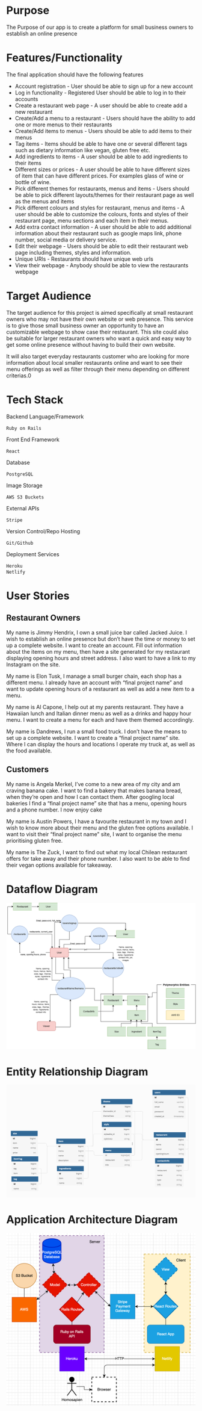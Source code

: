 # Purpose

The Purpose of our app is to create a platform for small business owners to establish an online presence

# Features/Functionality

The final application should have the following features
- Account registration - User should be able to sign up for a new account
- Log in functionality - Registered User should be able to log in to their accounts
- Create a restaurant web page - A user should be able to create add a new restaurant
- Create/Add a menu to a restaurant - Users should have the ability to add one or more menus to their restaurants
- Create/Add items to menus - Users should be able to add items to their menus
- Tag items - Items should be able to have one or several different tags such as dietary information like vegan, gluten free etc.
- Add ingredients to items - A user should be able to add ingredients to their items
- Different sizes or prices - A user should be able to have different sizes of item that can have different prices. For examples glass of wine or bottle of wine.
- Pick different themes for restaurants, menus and items -  Users should be able to pick different layouts/themes for their restaurant page as well as the menus and items
- Pick different colours and styles for restaurant, menus and items - A user should be able to customize the colours, fonts and styles of their restaurant page, menu sections and each item in their menus.
- Add extra contact information - A user should be able to add additional information about their restaurant such as google maps link, phone number, social media or delivery service.
- Edit their webpage - Users should be able to edit their restaurant web page including themes, styles and information.
- Unique URls - Restaurants should have unique web urls
- View their webpage - Anybody should be able to view the restaurants webpage

# Target Audience

The target audience for this project is aimed specifically at small restaurant owners who may not have their own website or web presence. This service is to give those small business owner an opportunity to have an customizable webpage to show case their restaurant. This site could also be suitable for larger restaurant owners who want a quick and easy way to get some online presence without having to build their own website.

It will also target everyday restaurants customer who are looking for more information about local smaller restaurants online and want to see their menu offerings as well as filter through their menu depending on different criterias.0

# Tech Stack

Backend Language/Framework

    Ruby on Rails

Front End Framework

    React

Database

    PostgreSQL

Image Storage

    AWS S3 Buckets

External APIs

    Stripe

Version Control/Repo Hosting

    Git/Github

Deployment Services

    Heroku
    Netlify

# User Stories

## Restaurant Owners

My name is Jimmy Hendrix, I own a small juice bar called Jacked Juice. I wish to establish an online presence but don’t have the time or money to set up a complete website. I want to create an account. Fill out information about the items on my menu, then have a site generated for my restaurant displaying opening hours and street address. I also want to have a link to my Instagram on the site.

My name is Elon Tusk, I manage a small burger chain, each shop has a different menu. I already have an account with “final project name” and want to update opening hours of a restaurant as well as add a new item to a menu.

My name is Al Capone, I help out at my parents restaurant. They have a Hawaiian lunch and Italian dinner menu as well as a drinks and happy hour menu. I want to create a menu for each and have them themed accordingly.

My name is Dandrews, I run a small food truck. I don’t have the means to set up a complete website. I want to create a “final project name” site. Where I can display the hours and locations I operate my truck at, as well as the food available.

## Customers

My name is Angela Merkel, I’ve come to a new area of my city and am craving banana cake. I want to find a bakery that makes banana bread, when they’re open and how I can contact them. After googling local bakeries I find a “final project name” site that has a menu, opening hours and a phone number. I now enjoy cake

My name is Austin Powers, I have a favourite restaurant in my town and I wish to know more about their menu and the gluten free options available. I want to visit their “final project name” site, I want to organise the menu prioritising gluten free.

My name is The Zuck, I want to find out what my local Chilean restaurant offers for take away and their phone number. I also want to be able to find their vegan options available for takeaway.

# Dataflow Diagram
![Dataflow Diagram](./resources/DatafFlowDiagram.png)

# Entity Relationship Diagram
![ERD](./resources/ERD.png)

# Application Architecture Diagram

![Application Architecture Diagram](./resources/AppArchitectureDiagram.png)